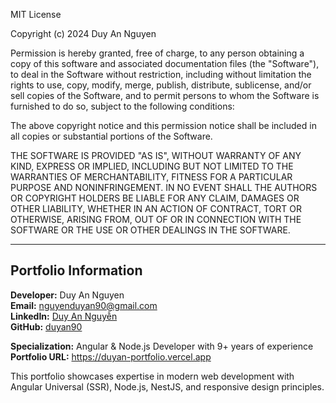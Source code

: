 MIT License

Copyright (c) 2024 Duy An Nguyen

Permission is hereby granted, free of charge, to any person obtaining a copy
of this software and associated documentation files (the "Software"), to deal
in the Software without restriction, including without limitation the rights
to use, copy, modify, merge, publish, distribute, sublicense, and/or sell
copies of the Software, and to permit persons to whom the Software is
furnished to do so, subject to the following conditions:

The above copyright notice and this permission notice shall be included in all
copies or substantial portions of the Software.

THE SOFTWARE IS PROVIDED "AS IS", WITHOUT WARRANTY OF ANY KIND, EXPRESS OR
IMPLIED, INCLUDING BUT NOT LIMITED TO THE WARRANTIES OF MERCHANTABILITY,
FITNESS FOR A PARTICULAR PURPOSE AND NONINFRINGEMENT. IN NO EVENT SHALL THE
AUTHORS OR COPYRIGHT HOLDERS BE LIABLE FOR ANY CLAIM, DAMAGES OR OTHER
LIABILITY, WHETHER IN AN ACTION OF CONTRACT, TORT OR OTHERWISE, ARISING FROM,
OUT OF OR IN CONNECTION WITH THE SOFTWARE OR THE USE OR OTHER DEALINGS IN THE
SOFTWARE.

---

## Portfolio Information

**Developer:** Duy An Nguyen  
**Email:** nguyenduyan90@gmail.com  
**LinkedIn:** [Duy An Nguyễn](https://www.linkedin.com/in/duy-an-nguyễn-26a0726a/)  
**GitHub:** [duyan90](https://github.com/duyan90)  

**Specialization:** Angular & Node.js Developer with 9+ years of experience  
**Portfolio URL:** https://duyan-portfolio.vercel.app  

This portfolio showcases expertise in modern web development with Angular Universal (SSR), Node.js, NestJS, and responsive design principles.